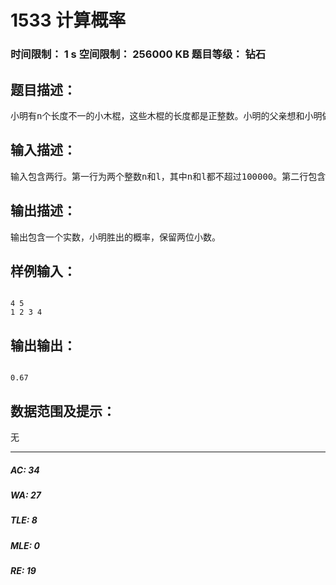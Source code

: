 # 1533 计算概率   
### 时间限制： 1 s     空间限制： 256000 KB     题目等级： 钻石  
## 题目描述：  

<pre>
小明有n个长度不一的小木棍，这些木棍的长度都是正整数。小明的父亲想和小明做一个游戏。他规定一个整数长度l，让小明闭着眼睛从n个木棍中随便拿出两个。如果两个木棍的长度总和小于等于l，则小明胜，否则小明的父亲胜。小明想知道他胜出的概率究竟有多大。
</pre>
  
  
## 输入描述：  

<pre>
输入包含两行。第一行为两个整数n和l，其中n和l都不超过100000。第二行包含n个整数，分别为n个木棍的长度。
</pre>
  
  
## 输出描述：  

<pre>
输出包含一个实数，小明胜出的概率，保留两位小数。
</pre>
  
  
## 样例输入：  

<pre><code>
4 5
1 2 3 4
</code></pre>
  
  
## 输出输出：  

<pre><code>
0.67
</code></pre>
  
  
## 数据范围及提示：  

<pre>
无
</pre>
  
  
***  

##### AC: 34  
##### WA: 27  
##### TLE: 8  
##### MLE: 0  
##### RE: 19  
